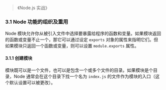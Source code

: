 > 《Node.js 实战》

### 3.1 Node 功能的组织及重用

Node 模块允许你从被引入文件中选择要暴露给程序的函数和变量。如果模块返回的函数或变量不止一个，那它可以通过设定 `exports` 对象的属性来指明它们。但如果模块只返回一个函数或变量，则可以设置 `module.exports` 属性。

#### 3.1.1 创建模块

模块既可以是一个文件，也可以是包含一个或多个文件的目录。如果模块是个目录，Node 通常会在这个目录下找一个名为 `index.js` 的文件作为模块的入口（这个默认设置可以被更改）。

